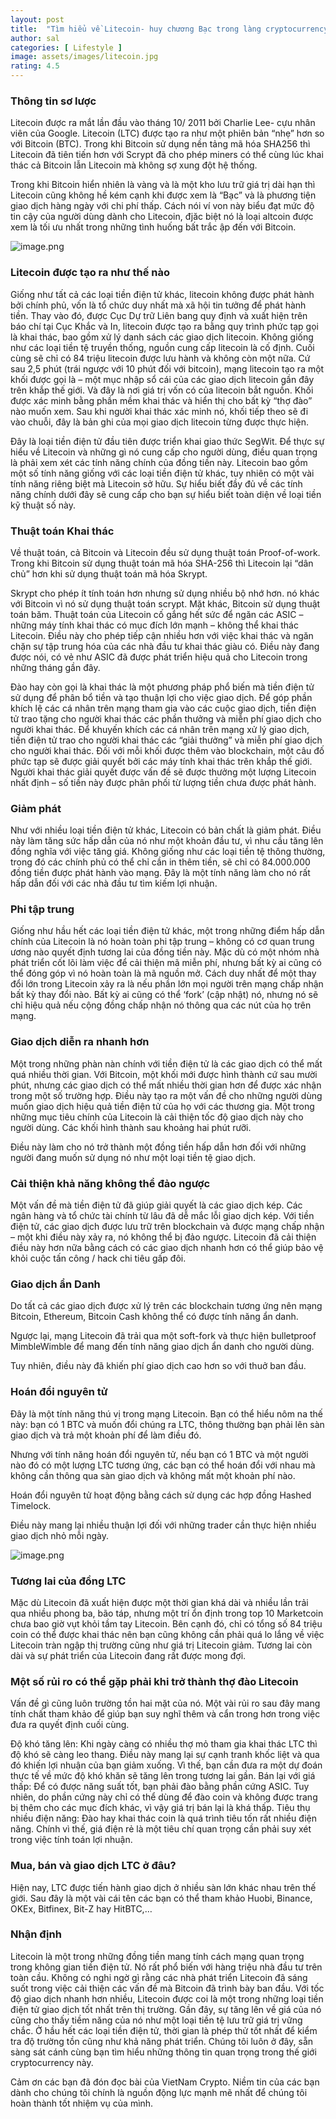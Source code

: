 ```yaml
---
layout: post
title:  "Tìm hiểu về Litecoin- huy chương Bạc trong làng cryptocurrency."
author: sal
categories: [ Lifestyle ]
image: assets/images/litecoin.jpg
rating: 4.5
---
```

### Thông tin sơ lược
Litecoin được ra mắt lần đầu vào tháng 10/ 2011 bởi Charlie Lee- cựu nhân viên của Google. Litecoin (LTC) được tạo ra như một phiên bản “nhẹ” hơn so với Bitcoin (BTC). Trong khi Bitcoin sử dụng nền tảng mã hóa SHA256 thì Litecoin đã tiên tiến hơn với Scrypt đã cho phép miners có thể cùng lúc khai thác cả Bitcoin lẫn Litecoin mà không sợ xung đột hệ thống. 

Trong khi Bitcoin hiển nhiên là vàng và là một kho lưu trữ giá trị dài hạn thì Litecoin cũng không hề kém cạnh khi được xem là “Bạc” và là phương tiện giao dịch hàng ngày với chi phí thấp. Cách nói ví von này biểu đạt mức độ tin cậy của người dùng dành cho Litecoin, đjăc biệt nó là loại altcoin được xem là tối ưu nhất trong những tình huống bất trắc ập đến với Bitcoin.

![image.png](https://images.viblo.asia/f7772fc7-a2f4-47f4-b62e-74a33ba8bd0f.png)

### Litecoin được tạo ra như thế nào
Giống như tất cả các loại tiền điện tử khác, litecoin không được phát hành bởi chính phủ, vốn là tổ chức duy nhất mà xã hội tin tưởng để phát hành tiền. Thay vào đó, được Cục Dự trữ Liên bang quy định và xuất hiện trên báo chí tại Cục Khắc và In, litecoin được tạo ra bằng quy trình phức tạp gọi là khai thác, bao gồm xử lý danh sách các giao dịch litecoin. Không giống như các loại tiền tệ truyền thống, nguồn cung cấp litecoin là cố định. Cuối cùng sẽ chỉ có 84 triệu litecoin được lưu hành và không còn một nữa. Cứ sau 2,5 phút (trái ngược với 10 phút đối với bitcoin), mạng litecoin tạo ra một khối được gọi là – một mục nhập sổ cái của các giao dịch litecoin gần đây trên khắp thế giới. Và đây là nơi giá trị vốn có của litecoin bắt nguồn. Khối được xác minh bằng phần mềm khai thác và hiển thị cho bất kỳ “thợ đào” nào muốn xem. Sau khi người khai thác xác minh nó, khối tiếp theo sẽ đi vào chuỗi, đây là bản ghi của mọi giao dịch litecoin từng được thực hiện.

Đây là loại tiền điện tử đầu tiên được triển khai giao thức SegWit. Để thực sự hiểu về Litecoin và những gì nó cung cấp cho người dùng, điều quan trọng là phải xem xét các tính năng chính của đồng tiền này. Litecoin bao gồm một số tính năng giống với các loại tiền điện tử khác, tuy nhiên có một vài tính năng riêng biệt mà Litecoin sở hữu. Sự hiểu biết đầy đủ về các tính năng chính dưới đây sẽ cung cấp cho bạn sự hiểu biết toàn diện về loại tiền kỹ thuật số này.

### Thuật toán Khai thác
Về thuật toán, cả Bitcoin và Litecoin đều sử dụng thuật toán Proof-of-work. Trong khi Bitcoin sử dụng thuật toán mã hóa SHA-256 thì  Litecoin lại “dân chủ” hơn khi sử dụng thuật toán mã hóa Skrypt.

Skrypt cho phép ít tính toán hơn nhưng sử dụng nhiều bộ nhớ hơn. nó khác với Bitcoin vì nó sử dụng thuật toán scrypt. Mặt khác, Bitcoin sử dụng thuật toán băm. Thuật toán của Litecoin cố gắng hết sức để ngăn các ASIC – những máy tính khai thác có mục đích lớn mạnh – không thể khai thác Litecoin. Điều này cho phép tiếp cận nhiều hơn với việc khai thác và ngăn chặn sự tập trung hóa của các nhà đầu tư khai thác giàu có. Điều này đang được nói, có vẻ như ASIC đã được phát triển hiệu quả cho Litecoin trong những tháng gần đây. 

Đào hay còn gọi là khai thác là một phương pháp phổ biến mà tiền điện tử sử dụng để phân bổ tiền và tạo thuận lợi cho việc giao dịch. Để góp phần khích lệ các cá nhân trên mạng tham gia vào các cuộc giao dịch, tiền điện tử trao tặng cho người khai thác các phần thưởng và miễn phí giao dịch cho người khai thác. Để khuyến khích các cá nhân trên mạng xử lý giao dịch, tiền điện tử trao cho người khai thác các “giải thưởng” và miễn phí giao dịch cho người khai thác. Đối với mỗi khối được thêm vào blockchain, một câu đố phức tạp sẽ được giải quyết bởi các máy tính khai thác trên khắp thế giới. Người khai thác giải quyết được vấn đề sẽ được thưởng một lượng Litecoin nhất định – số tiền này được phân phối từ lượng tiền chưa được phát hành. 

### Giảm phát 
Như với nhiều loại tiền điện tử khác, Litecoin có bản chất là giảm phát. Điều này làm tăng sức hấp dẫn của nó như một khoản đầu tư, vì nhu cầu tăng lên đồng nghĩa với việc tăng giá. Không giống như các loại tiền tệ thông thường, trong đó các chính phủ có thể chỉ cần in thêm tiền, sẽ chỉ có 84.000.000 đồng tiền được phát hành vào mạng. Đây là một tính năng làm cho nó rất hấp dẫn đối với các nhà đầu tư tìm kiếm lợi nhuận.

### Phi tập trung
Giống như hầu hết các loại tiền điện tử khác, một trong những điểm hấp dẫn chính của Litecoin là nó hoàn toàn phi tập trung – không có cơ quan trung ương nào quyết định tương lai của đồng tiền này. Mặc dù có một nhóm nhà phát triển cốt lõi làm việc để cải thiện mã miễn phí, nhưng bất kỳ ai cũng có thể đóng góp vì nó hoàn toàn là mã nguồn mở. Cách duy nhất để một thay đổi lớn trong Litecoin xảy ra là nếu phần lớn mọi người trên mạng chấp nhận bất kỳ thay đổi nào. Bất kỳ ai cũng có thể ‘fork’ (cập nhật) nó, nhưng nó sẽ chỉ hiệu quả nếu cộng đồng chấp nhận nó thông qua các nút của họ trên mạng. 

### Giao dịch diễn ra nhanh hơn 
Một trong những phàn nàn chính với tiền điện tử là các giao dịch có thể mất quá nhiều thời gian. Với Bitcoin, một khối mới được hình thành cứ sau mười phút, nhưng các giao dịch có thể mất nhiều thời gian hơn để được xác nhận trong một số trường hợp. Điều này tạo ra một vấn đề cho những người dùng muốn giao dịch hiệu quả tiền điện tử của họ với các thương gia. Một trong những mục tiêu chính của Litecoin là cải thiện tốc độ giao dịch này cho người dùng. Các khối hình thành sau khoảng hai phút rưỡi.

 Điều này làm cho nó trở thành một đồng tiền hấp dẫn hơn đối với những người đang muốn sử dụng nó như một loại tiền tệ giao dịch.

### Cải thiện khả năng không thể đảo ngược
Một vấn đề mà tiền điện tử đã giúp giải quyết là các giao dịch kép. Các ngân hàng và tổ chức tài chính từ lâu đã dễ mắc lỗi giao dịch kép. Với tiền điện tử, các giao dịch được lưu trữ trên blockchain và được mạng chấp nhận – một khi điều này xảy ra, nó không thể bị đảo ngược. Litecoin đã cải thiện điều này hơn nữa bằng cách có các giao dịch nhanh hơn có thể giúp bảo vệ khỏi cuộc tấn công / hack chi tiêu gấp đôi.

### Giao dịch ẩn Danh
Do tất cả các giao dịch được xử lý trên các blockchain tương ứng nên mạng Bitcoin, Ethereum, Bitcoin Cash không thể có được tính năng ẩn danh.

Ngược lại, mạng Litecoin đã trải qua một soft-fork và thực hiện bulletproof MimbleWimble để mang đến tính năng giao dịch ẩn danh cho người dùng.

Tuy nhiên, điều này đã khiến phí giao dịch cao hơn so với thuở ban đầu.

### Hoán đổi nguyên tử
Đây là một tính năng thú vị trong mạng Litecoin. Bạn có thể hiểu nôm na thế này: bạn có 1 BTC và muốn đổi chúng ra LTC, thông thường bạn phải lên sàn giao dịch và trả một khoản phí để làm điều đó.

Nhưng với tính năng hoán đổi nguyên tử, nếu bạn có 1 BTC và một người nào đó có một lượng LTC tương ứng, các bạn có thể hoán đổi với nhau mà không cần thông qua sàn giao dịch và không mất một khoản phí nào.

Hoán đổi nguyên tử hoạt động bằng cách sử dụng các hợp đồng Hashed Timelock.

Điều này mang lại nhiều thuận lợi đối với những trader cần thực hiện nhiều giao dịch nhỏ mỗi ngày.

![image.png](https://images.viblo.asia/84395c24-d218-4379-93a4-c5e2abf61288.png)

### Tương lai của đồng LTC
Mặc dù Litecoin đã xuất hiện được một thời gian khá dài và nhiều lần trải qua nhiều phong ba, bão táp, nhưng một trí ổn định trong top 10 Marketcoin chưa bao giờ vụt khỏi tầm tay Litecoin. Bên cạnh đó, chỉ có tổng số 84 triệu coin có thể được khai thác nên bạn cũng không cần phải quá lo lắng về việc Litecoin tràn ngập thị trường cũng như giá trị Litecoin giảm. Tương lai còn dài và sự phát triển của Litecoin đang rất được mong đợi. 

### Một số rủi ro có thể gặp phải khi trở thành thợ đào Litecoin
Vấn đề gì cũng luôn trường tồn hai mặt của nó. Một vài rủi ro sau đây mang tính chất tham khảo để giúp bạn suy nghĩ thêm và cẩn trong hơn trong việc đưa ra quyết định cuối cùng.

Độ khó tăng lên: Khi ngày càng có nhiều thợ mỏ tham gia khai thác LTC thì độ khó sẽ càng leo thang. Điều này mang lại sự cạnh tranh khốc liệt và qua đó khiến lợi nhuận của bạn giảm xuống. Vì thế, bạn cần đưa ra một dự đoán thực tế về mức độ khó khăn sẽ tăng lên trong tương lai gần.
Bán lại với giá thấp: Để có được năng suất tốt, bạn phải đào bằng phần cứng ASIC. Tuy nhiên, do phần cứng này chỉ có thể dùng để đào coin và không được trang bị thêm cho các mục đích khác, vì vậy giá trị bán lại là khá thấp.
Tiêu thụ nhiều điện năng: Đào hay khai thác coin là quá trình tiêu tốn rất nhiều điện năng. Chính vì thế, giá điện rẻ là một tiêu chí quan trọng cần phải suy xét trong việc tính toán lợi nhuận.

### Mua, bán và giao dịch LTC ở đâu?
Hiện nay, LTC được tiến hành giao dịch ở nhiều sàn lớn khác nhau trên thế giới. Sau đây là một vài cái tên các bạn có thể tham khảo Huobi, Binance,  OKEx, Bitfinex, Bit-Z hay HitBTC,…

### Nhận định
 Litecoin là một trong những đồng tiền mang tính cách mạng quan trọng trong không gian tiền điện tử. Nó rất phổ biến với hàng triệu nhà đầu tư trên toàn cầu. Không có nghi ngờ gì rằng các nhà phát triển Litecoin đã sáng suốt trong việc cải thiện các vấn đề mà Bitcoin đã trình bày ban đầu. Với tốc độ giao dịch nhanh hơn nhiều, Litecoin được coi là một trong những loại tiền điện tử giao dịch tốt nhất trên thị trường. Gần đây, sự tăng lên về giá của nó cũng cho thấy tiềm năng của nó như một loại tiền tệ lưu trữ giá trị vững chắc. Ở hầu hết các loại tiền điện tử, thời gian là phép thử tốt nhất để kiểm tra độ trường tồn cũng như khả năng phát triển. Chúng tôi luôn ở đây, sẵn sàng sát cánh cùng bạn tìm hiểu những thông tin quan trọng trong thế giới cryptocurrency này. 

Cảm ơn các bạn đã đón đọc bài của VietNam Crypto. Niềm tin của các bạn dành cho chúng tôi chính là nguồn động lực mạnh mẽ nhất để chúng tôi hoàn thành tốt nhiệm vụ của mình. 
